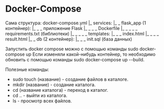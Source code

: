 # Docker-Compose
Сама структура:
docker-compose.yml
|_ services:
|_ _ flask_app (1 контейнер):
|_ _ _ приложение Flask
|_ _ _ _ Dockerfile
|_ _ _ _ _ requirements.txt (библиотеки)
|_ _ _ _ _ templates:
|_ _ _ index.html
|_ _ _ _ result.html
|_ _ db (2 контейнер):
|_ _ _ init.sql (база данных)

Запустить docker compose можно с помощью команды sudo docker-compose up
Если изменяли какой-нибудь контейнер, то необходимо обновить с помощью команды sudo docker-compose up --build.

Полезные команды:
* sudo touch (название) - создание файлов в каталоге.
* mkdir (название) - создание каталога.
* cd (название каталога) - переход в каталог.
* cd .. - выйти из каталога.
* ls - просмотр всех файлов.
